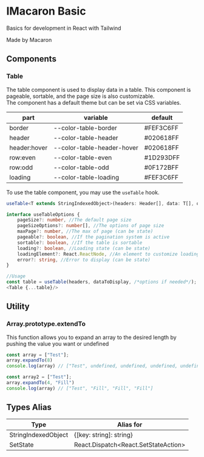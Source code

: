 # IMacaron Basic

Basics for development in React with Tailwind

Made by Macaron

## Components

### Table

The table component is used to display data in a table. This component is pageable, sortable, and the page size is also customizable.  
The component has a default theme but can be set via CSS variables.

| part         | variable                   | default   |
|--------------|----------------------------|-----------|
| border       | --color-table-border       | #FEF3C6FF |
| header       | --color-table-header       | #020618FF |
| header:hover | --color-table-header-hover | #020618FF |
| row:even     | --color-table-even         | #1D293DFF |
| row:odd      | --color-table-odd          | #0F172BFF |
| loading      | --color-table-loading      | #FEF3C6FF |

To use the table component, you may use the `useTable` hook.  
```typescript jsx
useTable<T extends StringIndexedObject>(headers: Header[], data: T[], options: useTableOptions): TableProps

interface useTableOptions {
	pageSize?: number, //The default page size
	pageSizeOptions?: number[], //The options of page size
	maxPage?: number, //The max of page (can be state)
	pageable?: boolean, //If the pagination system is active
	sortable?: boolean, //If the table is sortable
	loading?: boolean, //Loading state (can be state)
	loadingElement?: React.ReactNode, //An element to customize loading
	error?: string, //Error to display (can be state)
}

//Usage
const table = useTable(headers, dataToDisplay, /*options if needed*/);
<Table {...table}/>
```

## Utility

### Array.prototype.extendTo

This function allows you to expand an array to the desired length by pushing the value you want or undefined

```typescript
const array = ["Test"];
array.expandTo(8)
console.log(array) // ["Test", undefined, undefined, undefined, undefined, undefined, undefined, undefined]

const array2 = ["Test"];
array.expandTo(4, "Fill")
console.log(array) // ["Test", "Fill", "Fill", "Fill"]
```

## Types Alias

| Type                | Alias for                               |
|---------------------|-----------------------------------------|
| StringIndexedObject | {[key: string]: string}                 |
| SetState<T>         | React.Dispatch<React.SetStateAction<T>> |
